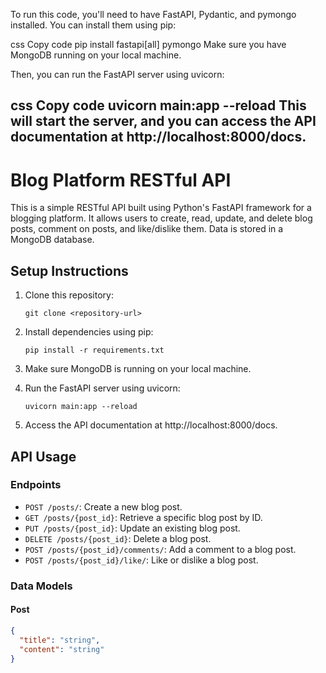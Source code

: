 To run this code, you'll need to have FastAPI, Pydantic, and pymongo installed. You can install them using pip:

css
Copy code
pip install fastapi[all] pymongo
Make sure you have MongoDB running on your local machine.

Then, you can run the FastAPI server using uvicorn:

css
Copy code
uvicorn main:app --reload
This will start the server, and you can access the API documentation at http://localhost:8000/docs.
----------------

# Blog Platform RESTful API

This is a simple RESTful API built using Python's FastAPI framework for a blogging platform. It allows users to create, read, update, and delete blog posts, comment on posts, and like/dislike them. Data is stored in a MongoDB database.

## Setup Instructions

1. Clone this repository:

    ```
    git clone <repository-url>
    ```

2. Install dependencies using pip:

    ```
    pip install -r requirements.txt
    ```

3. Make sure MongoDB is running on your local machine.

4. Run the FastAPI server using uvicorn:

    ```
    uvicorn main:app --reload
    ```

5. Access the API documentation at http://localhost:8000/docs.

## API Usage

### Endpoints

- `POST /posts/`: Create a new blog post.
- `GET /posts/{post_id}`: Retrieve a specific blog post by ID.
- `PUT /posts/{post_id}`: Update an existing blog post.
- `DELETE /posts/{post_id}`: Delete a blog post.
- `POST /posts/{post_id}/comments/`: Add a comment to a blog post.
- `POST /posts/{post_id}/like/`: Like or dislike a blog post.

### Data Models

#### Post

```json
{
  "title": "string",
  "content": "string"
}
